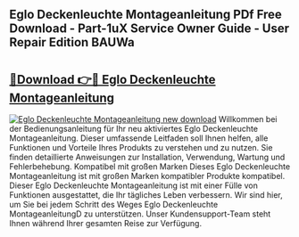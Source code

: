 ## Eglo Deckenleuchte Montageanleitung PDf Free Download - Part-1uX Service Owner Guide - User Repair Edition BAUWa

# <h2><a href="http://df7oy8m.blite.top/?on=Eglo+Deckenleuchte+Montageanleitung">🔗Download 👉🔴 Eglo Deckenleuchte Montageanleitung</a></h2>

[![Eglo Deckenleuchte Montageanleitung new download](https://i.imgur.com/lujVjoI.png)](http://df7oy8m.blite.top/?on=Eglo+Deckenleuchte+Montageanleitung)
Willkommen bei der Bedienungsanleitung für Ihr neu aktiviertes Eglo Deckenleuchte Montageanleitung. Dieser umfassende Leitfaden soll Ihnen helfen, alle Funktionen und Vorteile Ihres Produkts zu verstehen und zu nutzen. Sie finden detaillierte Anweisungen zur Installation, Verwendung, Wartung und Fehlerbehebung. Kompatibel mit großen Marken Dieses Eglo Deckenleuchte Montageanleitung ist mit großen Marken kompatibler Produkte kompatibel. Dieser Eglo Deckenleuchte Montageanleitung ist mit einer Fülle von Funktionen ausgestattet, die Ihr tägliches Leben verbessern. Wir sind hier, um Sie bei jedem Schritt des Weges Eglo Deckenleuchte MontageanleitungD zu unterstützen. Unser Kundensupport-Team steht Ihnen während Ihrer gesamten Reise zur Verfügung.
